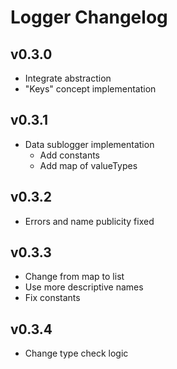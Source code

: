 # Logger Changelog

## v0.3.0

- Integrate abstraction
- "Keys" concept implementation

## v0.3.1

- Data sublogger implementation
  - Add constants
  - Add map of valueTypes

## v0.3.2

- Errors and name publicity fixed

## v0.3.3

- Change from map to list
- Use more descriptive names
- Fix constants

## v0.3.4

- Change type check logic
